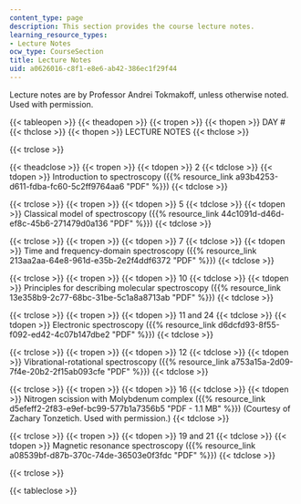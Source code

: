```yaml
---
content_type: page
description: This section provides the course lecture notes.
learning_resource_types:
- Lecture Notes
ocw_type: CourseSection
title: Lecture Notes
uid: a0626016-c8f1-e8e6-ab42-386ec1f29f44
---
```


Lecture notes are by Professor Andrei Tokmakoff, unless otherwise noted. Used with permission.

{{< tableopen >}}
{{< theadopen >}}
{{< tropen >}}
{{< thopen >}}
DAY #
{{< thclose >}}
{{< thopen >}}
LECTURE NOTES
{{< thclose >}}

{{< trclose >}}

{{< theadclose >}}
{{< tropen >}}
{{< tdopen >}}
2
{{< tdclose >}}
{{< tdopen >}}
Introduction to spectroscopy ({{% resource_link a93b4253-d611-fdba-fc60-5c2ff9764aa6 "PDF" %}})
{{< tdclose >}}

{{< trclose >}}
{{< tropen >}}
{{< tdopen >}}
5
{{< tdclose >}}
{{< tdopen >}}
Classical model of spectroscopy ({{% resource_link 44c1091d-d46d-ef8c-45b6-271479d0a136 "PDF" %}})
{{< tdclose >}}

{{< trclose >}}
{{< tropen >}}
{{< tdopen >}}
7
{{< tdclose >}}
{{< tdopen >}}
Time and frequency-domain spectroscopy ({{% resource_link 213aa2aa-64e8-961d-e35b-2e2f4ddf6372 "PDF" %}})
{{< tdclose >}}

{{< trclose >}}
{{< tropen >}}
{{< tdopen >}}
10
{{< tdclose >}}
{{< tdopen >}}
Principles for describing molecular spectroscopy ({{% resource_link 13e358b9-2c77-68bc-31be-5c1a8a8713ab "PDF" %}})
{{< tdclose >}}

{{< trclose >}}
{{< tropen >}}
{{< tdopen >}}
11 and 24
{{< tdclose >}}
{{< tdopen >}}
Electronic spectroscopy ({{% resource_link d6dcfd93-8f55-f092-ed42-4c07b147dbe2 "PDF" %}})
{{< tdclose >}}

{{< trclose >}}
{{< tropen >}}
{{< tdopen >}}
12
{{< tdclose >}}
{{< tdopen >}}
Vibrational-rotational spectroscopy ({{% resource_link a753a15a-2d09-7f4e-20b2-2f15ab093cfe "PDF" %}})
{{< tdclose >}}

{{< trclose >}}
{{< tropen >}}
{{< tdopen >}}
16
{{< tdclose >}}
{{< tdopen >}}
Nitrogen scission with Molybdenum complex ({{% resource_link d5efeff2-2f83-e9ef-bc99-577b1a7356b5 "PDF - 1.1 MB" %}}) (Courtesy of Zachary Tonzetich. Used with permission.)
{{< tdclose >}}

{{< trclose >}}
{{< tropen >}}
{{< tdopen >}}
19 and 21
{{< tdclose >}}
{{< tdopen >}}
Magnetic resonance spectroscopy ({{% resource_link a08539bf-d87b-370c-74de-36503e0f3fdc "PDF" %}})
{{< tdclose >}}

{{< trclose >}}

{{< tableclose >}}